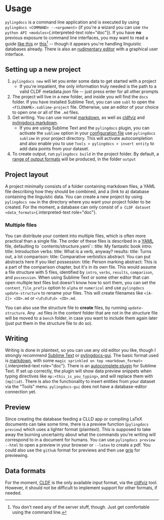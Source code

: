 # Usage

`pylingdocs` is a command line application and is executed by using
`pylingdocs <COMMAND> --<argument>` (if you\'re a wizard you can use
`the python API <modules>`{.interpreted-text role="doc"}). If you have
**no** previous exposure to command line interfaces, you may want to
read a guide [like
this](https://github.com/dictionaria/pydictionaria/blob/master/docs/intro-commandline.md)
or
[this](https://launchschool.com/books/command_line/read/introduction)[^1]
\-- though it appears you\'re handling linguistic databases already.
There is also an [rudimentary
editor](https://github.com/fmatter/pylingdocs-gui/) with a graphical
user interface.

## Setting up a new project

1. `pylingdocs new` will let you enter some data to get started with a project
    * If you're impatient, the only information truly needed is the path to a valid CLDF metadata.json file -- just press enter for all other prompts
2.  The project will live in a new folder, and inside you will find the
    `docs` folder.
    If you have installed Sublime Text, you can use `subl` to open the `<FILENAME>.sublime-project` file.
    Otherwise, use an editor of your choice to open one or all of the
    `.md` files.
3. Get writing. You can use normal [markdown](https://www.markdownguide.org/cheat-sheet/), as well as [cldfviz](https://github.com/cldf/cldfviz/blob/main/docs/text.md) and [pylingdocs markdown](site:markdown).
    * If you are using Sublime Text and the `pylingdocs` plugin, you
        can activate the `sublime` option in your [configuration file](site:config) use `pylingdocs sublime` in your project directory. This
        will activate autocompletion and also enable you to use
        `Tools > pylingdocs > insert entity` to add data points from
        your dataset.
4. To create output, run `pylingdocs build` in the project folder.
By default, a [range of output formats](site:formats) will be produced, in the folder `output`

## Project layout

A project minimally consists of a folder containing markdown files, a
YAML file describing how they should be combined, and a (link to a)
database containing the linguistic data. You can create a new project by
using `pylingdocs new` in the directory where you want your project
folder to be created. For the moment, a database can only consist of
`a CLDF dataset <data_formats>`{.interpreted-text role="doc"}.

### Multiple files

You can distribute your content into multiple files, which is often more
practical than a single file. The order of these files is described in a
[YAML](https://yaml.org/) file, defaulting to
\`contents/structure.yaml\`:: title: My fantastic book intro: title:
Introduction verbs: title: What is a verb, anyway? results: title: Turns
out, a lot comparison: title: Comparative verbistics abstract: You can
put abstracts here if you like! possession: title: Person marking
abstract: This is a part of the comparison chapter, but it\'s in its own
file. This would assume a file structure with 5 files, identified by
`intro`, `verbs`, `results`, `comparison`, and `possession`. When using
Sublime Text or some other editor that can open multiple text files but
doesn\'t know how to sort them, you can set the `content_file_prefix`
option to `alpha` or `numerical` and use `pylingdocs update-structure`
to rename your files. This will create filenames like `<[A-Z]> <ID>.md`
or `<\d\d\d\d> <ID>.md`.

You can also use the structure file to **create** files, by running
`update-structure`. Any `.md` files in the content folder that are not
in the structure file will be moved to a `bench` folder, in case you
want to include them again later (just put them in the structure file to
do so).

## Writing

Writing is done in plaintext, so you can use any old editor you like,
though I strongly recommend [Sublime Text](https://www.sublimetext.com/)
or [pylingdocs-gui](https://github.com/fmatter/pylingdocs-gui/). The
basic format used is [markdown](https://www.markdowntutorial.com/), with
some `magic sprinkled on top <markdown_format>`{.interpreted-text
role="doc"}. There is an [autocomplete
plugin](https://github.com/fmatter/pylingdocs-autocomplete-sublime) for
Sublime Text. If set up correctly, the plugin will show data preview
snippets when typing directives like `mp:<this_is_you_typing>`, and will
replace them with `[mp](id)`. There is also the functionality to insert
entities from your dataset via the \"Tools\" menu. `pylingdocs-gui` does
not have a database-editor connection yet.

[^1]: You don\'t need any of the server stuff, though. Just get
    comfortable using the command line.

## Preview

Since creating the database feeding a CLLD app or compiling LaTeX
documents can take some time, there is a preview function
(`pylingdocs preview`) which uses a lighter format (plaintext). This is
supposed to take away the burning uncertainty about what the commands
you\'re writing will correspond to in a document for humans. You can use
`pylingdocs preview --html` to open a preview in your browser or
`--latex` to create a pdf. You could also use the `github` format for
previews and then use [grip](https://pypi.org/project/grip/) for
previewing.

## Data formats

For the moment, [CLDF](https://cldf.clld.org/) is the only available
input format, via the [cldfviz](https://github.com/cldf/cldfviz/) tool.
However, it should not be difficult to implement support for other
formats, if needed.

